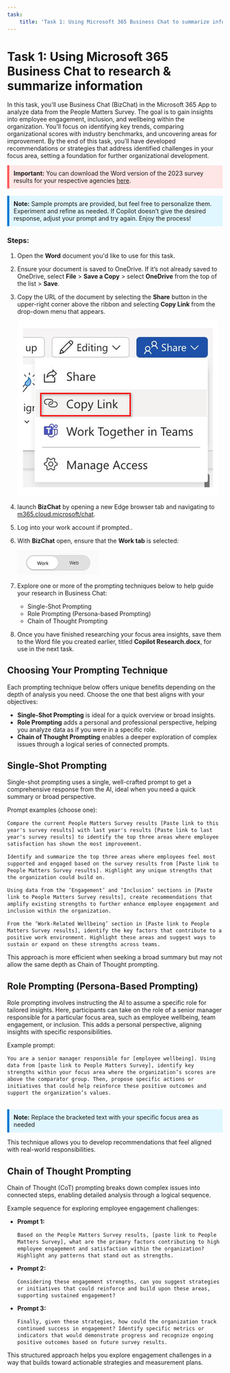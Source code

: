 ```yaml
---
task:
    title: 'Task 1: Using Microsoft 365 Business Chat to summarize information'
---
```


# Task 1: Using Microsoft 365 Business Chat to research & summarize information

In this task, you’ll use Business Chat (BizChat) in the Microsoft 365 App to analyze data from the People Matters Survey. The goal is to gain insights into employee engagement, inclusion, and wellbeing within the organization. You’ll focus on identifying key trends, comparing organizational scores with industry benchmarks, and uncovering areas for improvement. By the end of this task, you’ll have developed recommendations or strategies that address identified challenges in your focus area, setting a foundation for further organizational development.

<div style="background-color: #ffe6e6; padding: 10px; border-left: 5px solid #ff5c5c;"> <strong>Important:</strong> You can download the Word version of the 2023 survey results for your respective agencies <a href="https://vpsc.vic.gov.au/workforce-data-state-of-the-public-sector/data-sets-and-results/people-matter-survey-2023-results-by-organisation/" target="_blank">here</a>. </div> 
<br> 
<div style="background-color: #e0f7ff; padding: 10px; border-left: 5px solid #0078D4;"> <strong>Note:</strong> Sample prompts are provided, but feel free to personalize them. Experiment and refine as needed. If Copilot doesn’t give the desired response, adjust your prompt and try again. Enjoy the process! </div>

### Steps:

1. Open the **Word** document you'd like to use for this task.

1. Ensure your document is saved to OneDrive. If it’s not already saved to OneDrive, select **File** > **Save a Copy** > select **OneDrive** from the top of the list > **Save**.

1. Copy the URL of the document by selecting the **Share** button in the upper-right corner above the ribbon and selecting **Copy Link** from the drop-down menu that appears.

    ![Screenshot showing the Share menu and the Copy Link option highlighted.](../Media/share-menu-with-copy-link.png)

1. launch **BizChat** by opening a new Edge browser tab and navigating to <a href="https://m365.cloud.microsoft/chat" target="_blank">m365.cloud.microsoft/chat</a>.

1. Log into your work account if prompted..

1. With **BizChat** open, ensure that the **Work tab** is selected:

    ![Screenshot showing web tab in BizChat.](../Media/work-tab.png)

1. Explore one or more of the prompting techniques below to help guide your research in Business Chat:

    - Single-Shot Prompting
    - Role Prompting (Persona-based Prompting)
    - Chain of Thought Prompting

1. Once you have finished researching your focus area insights, save them to the Word file you created earlier, titled **Copilot Research.docx**, for use in the next task.

## Choosing Your Prompting Technique

Each prompting technique below offers unique benefits depending on the depth of analysis you need. Choose the one that best aligns with your objectives:

- **Single-Shot Prompting** is ideal for a quick overview or broad insights.
- **Role Prompting** adds a personal and professional perspective, helping you analyze data as if you were in a specific role.
- **Chain of Thought Prompting** enables a deeper exploration of complex issues through a logical series of connected prompts.


## Single-Shot Prompting

Single-shot prompting uses a single, well-crafted prompt to get a comprehensive response from the AI, ideal when you need a quick summary or broad perspective.

Prompt examples (choose one):

```text
Compare the current People Matters Survey results [Paste link to this year's survey results] with last year's results [Paste link to last year's survey results] to identify the top three areas where employee satisfaction has shown the most improvement. 
```

```text
Identify and summarize the top three areas where employees feel most supported and engaged based on the survey results from [Paste link to People Matters Survey results]. Highlight any unique strengths that the organization could build on.
```

```text
Using data from the ‘Engagement’ and ‘Inclusion’ sections in [Paste link to People Matters Survey results], create recommendations that amplify existing strengths to further enhance employee engagement and inclusion within the organization.
```

```text
From the ‘Work-Related Wellbeing’ section in [Paste link to People Matters Survey results], identify the key factors that contribute to a positive work environment. Highlight these areas and suggest ways to sustain or expand on these strengths across teams.
```

This approach is more efficient when seeking a broad summary but may not allow the same depth as Chain of Thought prompting.

## Role Prompting (Persona-Based Prompting)

Role prompting involves instructing the AI to assume a specific role for tailored insights. Here, participants can take on the role of a senior manager responsible for a particular focus area, such as employee wellbeing, team engagement, or inclusion. This adds a personal perspective, aligning insights with specific responsibilities.

Example prompt:

```text
You are a senior manager responsible for [employee wellbeing]. Using data from [paste link to People Matters Survey], identify key strengths within your focus area where the organization’s scores are above the comparator group. Then, propose specific actions or initiatives that could help reinforce these positive outcomes and support the organization’s values.
```
<br> 
<div style="background-color: #e0f7ff; padding: 10px; border-left: 5px solid #0078D4;"> <strong>Note:</strong> Replace the bracketed text with your specific focus area as needed </div>

This technique allows you to develop recommendations that feel aligned with real-world responsibilities.

## Chain of Thought Prompting

Chain of Thought (CoT) prompting breaks down complex issues into connected steps, enabling detailed analysis through a logical sequence.

Example sequence for exploring employee engagement challenges:

- **Prompt 1:**

    ```text
   Based on the People Matters Survey results, [paste link to People Matters Survey], what are the primary factors contributing to high employee engagement and satisfaction within the organization? Highlight any patterns that stand out as strengths.

    ```

- **Prompt 2:**

    ```text
    Considering these engagement strengths, can you suggest strategies or initiatives that could reinforce and build upon these areas, supporting sustained engagement?
    ```

- **Prompt 3:**

    ```text
    Finally, given these strategies, how could the organization track continued success in engagement? Identify specific metrics or indicators that would demonstrate progress and recognize ongoing positive outcomes based on future survey results.
    ```

This structured approach helps you explore engagement challenges in a way that builds toward actionable strategies and measurement plans.